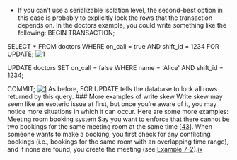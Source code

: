 *  If you can’t use a serializable isolation level, the second-best option in this case is probably
to explicitly lock the rows that the transaction depends on. In the doctors example, you could
write something like the following: BEGIN TRANSACTION;

SELECT * FROM doctors
  WHERE on_call = true
  AND shift_id = 1234 FOR UPDATE; [![1](assets/1.png)](#callout_transactions_CO2-1)

UPDATE doctors
  SET on_call = false
  WHERE name = 'Alice'
  AND shift_id = 1234;

COMMIT; [![1](assets/1.png)](#co_transactions_CO2-1) As before, FOR UPDATE tells the database to lock all rows returned by this query. ### More examples of write skew 
Write skew may seem like an esoteric issue at first, but once you’re aware of it, you may notice
more situations in which it can occur. Here are some more examples: Meeting room booking system 
Say you want to enforce that there cannot be two bookings for the same meeting room at the same
time [[43](ch07.html#Terry1995dn_ch7)].
When someone wants to make a booking, you first check for any conflicting bookings (i.e.,
bookings for the same room with an overlapping time range), and if none are found, you create the
meeting (see
[Example 7-2](#fig_transactions_meeting_rooms)).[ix](ch07.html#idm140605761767776)